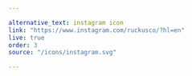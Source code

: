 ```yaml
---

alternative_text: instagram icon
link: "https://www.instagram.com/ruckusco/?hl=en"
live: true
order: 3
source: "/icons/instagram.svg"

---
```

